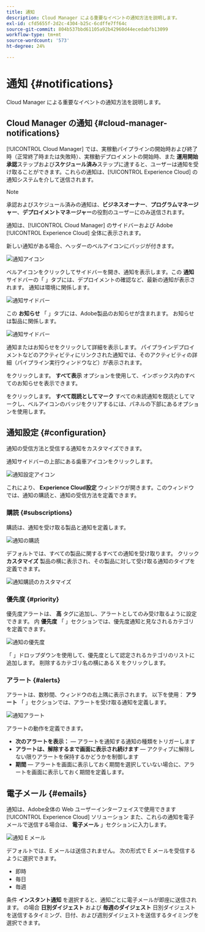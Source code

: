 ```yaml
---
title: 通知
description: Cloud Manager による重要なイベントの通知方法を説明します。
exl-id: cfd5655f-2d2c-4304-b25c-6cdffe7ff64c
source-git-commit: 804b537bbd61105a92b42960d44ecedabfb13099
workflow-type: tm+mt
source-wordcount: '573'
ht-degree: 24%

---
```



# 通知 {#notifications}

Cloud Manager による重要なイベントの通知方法を説明します。

## Cloud Manager の通知 {#cloud-manager-notifications}

[!UICONTROL Cloud Manager] では、実稼動パイプラインの開始時および終了時（正常終了時または失敗時）、実稼動デプロイメントの開始時、また **運用開始承認**&#x200B;ステップおよび&#x200B;**スケジュール済み**&#x200B;ステップに達すると、ユーザーは通知を受け取ることができます。これらの通知は、[!UICONTROL Experience Cloud] の通知システムを介して送信されます。

>[!NOTE]
>
>承認およびスケジュール済みの通知は、**ビジネスオーナー**、**プログラムマネージャー**、**デプロイメントマネージャー**&#x200B;の役割のユーザーにのみ送信されます。

通知は、[!UICONTROL Cloud Manager] のサイドバーおよび Adobe [!UICONTROL Experience Cloud] 全体に表示されます。

新しい通知がある場合、ヘッダーのベルアイコンにバッジが付きます。

![通知アイコン](/help/assets/notifications-bell-badged.png)

ベルアイコンをクリックしてサイドバーを開き、通知を表示します。この **通知** サイドバーの「 」タブには、デプロイメントの確認など、最新の通知が表示されます。 通知は環境に関係します。

![通知サイドバー](/help/assets/notifications-activities.png)

この **お知らせ** 「 」タブには、Adobe製品のお知らせが含まれます。 お知らせは製品に関係します。

![通知サイドバー](/help/assets/notificaitons-announcements.png)

通知またはお知らせをクリックして詳細を表示します。 パイプラインデプロイメントなどのアクティビティにリンクされた通知では、そのアクティビティの詳細（パイプライン実行ウィンドウなど）が表示されます。

をクリックします。 **すべて表示** オプションを使用して、インボックス内のすべてのお知らせを表示できます。

をクリックします。 **すべて既読としてマーク** すべての未読通知を既読としてマークし、ベルアイコンのバッジをクリアするには、パネルの下部にあるオプションを使用します。

## 通知設定 {#configuration}

通知の受信方法と受信する通知をカスタマイズできます。

通知サイドバーの上部にある歯車アイコンをクリックします。

![通知設定アイコン](/help/assets/notifications-configuration.png)

これにより、 **Experience Cloud設定** ウィンドウが開きます。このウィンドウでは、通知の購読と、通知の受信方法を定義できます。

### 購読 {#subscriptions}

購読は、通知を受け取る製品と通知を定義します。

![通知の購読](/help/assets/notifications-subscriptions.png)

デフォルトでは、すべての製品に関するすべての通知を受け取ります。 クリック **カスタマイズ** 製品の横に表示され、その製品に対して受け取る通知のタイプを定義できます。

![通知購読のカスタマイズ](/help/assets/notifications-subscriptions-customize.png)

### 優先度 {#priority}

優先度アラートは、 **高** タグに追加し、アラートとしてのみ受け取るように設定できます。 内 **優先度** 「 」セクションでは、優先度通知と見なされるカテゴリを定義できます。

![通知の優先度](/help/assets/notifications-priority.png)

「 」ドロップダウンを使用して、優先度として認定されるカテゴリのリストに追加します。 削除するカテゴリ名の横にある X をクリックします。

### アラート {#alerts}

アラートは、数秒間、ウィンドウの右上隅に表示されます。 以下を使用： **アラート** 「 」セクションでは、アラートを受け取る通知を定義します。

![通知アラート](/help/assets/notifications-alerts.png)

アラートの動作を定義できます。

* **次のアラートを表示：**  — アラートを通知する通知の種類をトリガーします
* **アラートは、解除するまで画面に表示され続けます**  — アクティブに解除しない限りアラートを保持するかどうかを制御します
* **期間**  — アラートを画面に表示しておく期間を選択していない場合に、アラートを画面に表示しておく期間を定義します。

## 電子メール {#emails}

通知は、Adobe全体の Web ユーザーインターフェイスで使用できます [!UICONTROL Experience Cloud] ソリューション また、これらの通知を電子メールで送信する場合は、 **電子メール** 」セクションに入力します。

![通知 E メール](/help/assets/notifications-emails.png)

デフォルトでは、E メールは送信されません。 次の形式で E メールを受信するように選択できます。

* 即時
* 毎日
* 毎週

条件 **インスタント通知** を選択すると、通知ごとに電子メールが即座に送信されます。 の場合 **日別ダイジェスト** および **毎週のダイジェスト** 日別ダイジェストを送信するタイミング、日付、および週別ダイジェストを送信するタイミングを選択できます。

